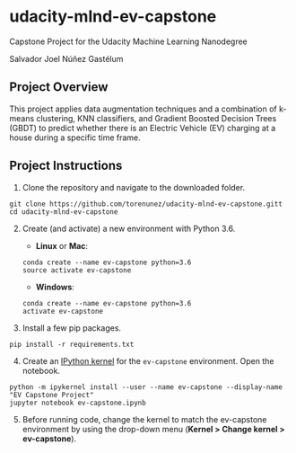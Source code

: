 # udacity-mlnd-ev-capstone  
  
Capstone Project for the Udacity Machine Learning Nanodegree  
  
Salvador Joel Núñez Gastélum  
  

## Project Overview

This project applies data augmentation techniques and a combination of k-means clustering, KNN classifiers, and Gradient Boosted Decision Trees (GBDT) to predict whether there is an Electric Vehicle (EV) charging at a house during a specific time frame.


## Project Instructions

1. Clone the repository and navigate to the downloaded folder.
```	
git clone https://github.com/torenunez/udacity-mlnd-ev-capstone.gitt
cd udacity-mlnd-ev-capstone
```

2. Create (and activate) a new environment with Python 3.6.

	- __Linux__ or __Mac__: 
	```
	conda create --name ev-capstone python=3.6
	source activate ev-capstone
	```  
	- __Windows__: 
	```
	conda create --name ev-capstone python=3.6
	activate ev-capstone
	```

3. Install a few pip packages.
```
pip install -r requirements.txt
```

4. Create an [IPython kernel](http://ipython.readthedocs.io/en/stable/install/kernel_install.html) for the `ev-capstone` environment.  Open the notebook.
```
python -m ipykernel install --user --name ev-capstone --display-name "EV Capstone Project"
jupyter notebook ev-capstone.ipynb
```

5. Before running code, change the kernel to match the ev-capstone environment by using the drop-down menu (**Kernel > Change kernel > ev-capstone**). 
